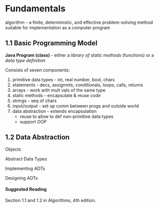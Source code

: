 # Fundamentals
algorithm - a finite, deterministic, and effective problem-solving method suitable for implementation as a computer program


## 1.1 Basic Programming Model
**Java Program (class)** - either a *library of static methods* (functions) or a *data type definition*

Consists of seven components:
1. primitive data types - int, real number, bool, chars
1. statements - decs, assignmts, conditionals, loops, calls, returns
1. arrays - work with mult vals of the same type
1. static methods - encapsulate & reuse code
1. strings - seq of chars
1. input/output - set up comm between progs and outside world
1. data abstraction - extends encapsulation
    - reuse to allow to def non-primitive data types
    - support OOP


## 1.2 Data Abstraction
Objects

Abstract Data Types

Implementing ADTs

Designing ADTs

#### Suggested Reading
Section 1.1 and 1.2 in Algorithms, 4th edition.